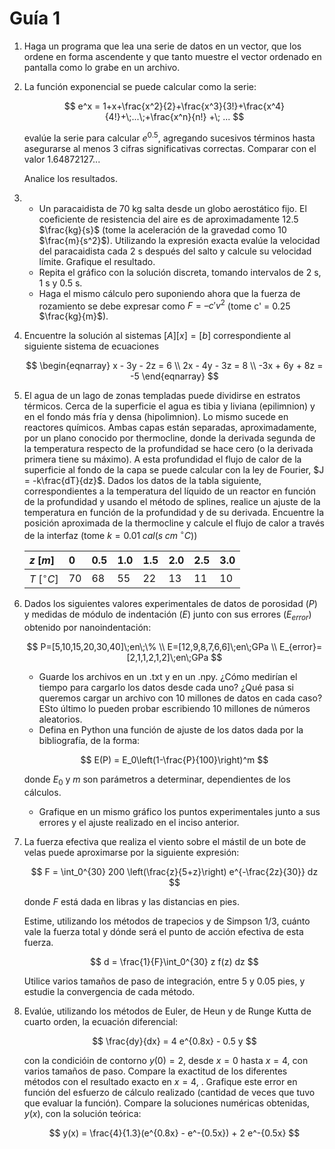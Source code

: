 # Guía 1 

1.  Haga un programa que lea una serie de datos en un vector, que los ordene en forma ascendente y que tanto muestre el vector ordenado en pantalla como lo grabe en un archivo.

1.  La función exponencial se puede calcular como la serie:

    $$ e^x = 1+x+\frac{x^2}{2}+\frac{x^3}{3!}+\frac{x^4}{4!}+\;...\;+\frac{x^n}{n!} +\; ... $$

    evalúe la serie para calcular $e^{0.5}$, agregando sucesivos términos hasta asegurarse al menos 3 cifras significativas correctas. Comparar con el valor 1.64872127...

    Analice los resultados.

1.  
    - Un paracaidista de 70 kg salta desde un globo aerostático fijo. El coeficiente de resistencia del aire es de aproximadamente 12.5 $\frac{kg}{s}$ (tome la aceleración de la gravedad como 10 $\frac{m}{s^2}$). Utilizando la expresión exacta evalúe la velocidad del paracaidista cada 2 s después del salto y calcule su velocidad límite. Grafique el resultado.
    - Repita el gráfico con la solución discreta, tomando intervalos de 2 s, 1 s y 0.5 s.
    - Haga el mismo cálculo pero suponiendo ahora que la fuerza de rozamiento se debe expresar como $F = – c' v^2$ (tome c' = 0.25 $\frac{kg}{m}$).

1.  Encuentre la solución al sistemas $[A][x]=[b]$ correspondiente al siguiente sistema de ecuaciones
    
    $$
       \begin{eqnarray} x - 3y - 2z = 6 \\ 2x - 4y - 3z = 8 \\ -3x + 6y + 8z =  -5 \end{eqnarray}
    $$

1.  El agua de un lago de zonas templadas puede dividirse en estratos térmicos. Cerca de la superficie el agua es tibia y liviana (epilimnion) y en el fondo más fría y densa (hipolimnion). Lo mismo sucede en reactores químicos. Ambas capas están separadas, aproximadamente, por un plano conocido por thermocline, donde la derivada segunda de la temperatura respecto de la profundidad se hace cero (o la derivada primera tiene su máximo). A esta profundidad el flujo de calor de la superficie al fondo de la capa se puede calcular con la ley de Fourier, $J = -k\frac{dT}{dz}$. Dados los datos de la tabla siguiente, correspondientes a la temperatura del líquido de un reactor en función de la profundidad y usando el método de splines, realice un ajuste de la temperatura en función de la profundidad y de su derivada. Encuentre la posición aproximada de la thermocline y calcule el flujo de calor a través de la interfaz (tome $k = 0.01\;cal(s\;cm\;^\circ C)$)

    | $z\;[m]$              | 0 | 0.5 | 1.0 | 1.5 | 2.0 | 2.5 | 3.0 |
    | :---------------- | :---- | :---- | :---- | :---- | :---- | :---- | :---- |
    | $T\;[^\circ C]$        | 70 | 68 | 55 | 22 | 13 | 11 | 10 |

1.  Dados los siguientes valores experimentales de datos de porosidad ($P$) y medidas de módulo de indentación ($E$) junto con sus errores ($E_{error}$) obtenido por nanoindentación:

    $$
      P=[5,10,15,20,30,40]\;en\;\%
      \\
      E=[12,9,8,7,6,6]\;en\;GPa
      \\
      E_{error}=[2,1,1,2,1,2]\;en\;GPa
    $$

    -  Guarde los archivos en un .txt y en un .npy. ¿Cómo medirían el tiempo para cargarlo los datos desde cada uno? ¿Qué pasa si queremos cargar un archivo con 10 millones de datos en cada caso? ESto último lo pueden probar escribiendo 10 millones de números aleatorios.
    -  Defina en Python una función de ajuste de los datos dada por la bibliografía, de la forma:

    $$
      E(P) = E_0\left(1-\frac{P}{100}\right)^m
    $$
    
    donde $E_0$ y $m$ son parámetros a determinar, dependientes de los cálculos.

    -  Grafique en un mismo gráfico los puntos experimentales junto a sus errores y el ajuste realizado en el inciso anterior.

1.  La fuerza efectiva que realiza el viento sobre el mástil de un bote de velas puede aproximarse por la siguiente expresión:
    
    $$
      F = \int_0^{30} 200 \left(\frac{z}{5+z}\right) e^{-\frac{2z}{30}} dz
    $$
    
    donde $F$ está dada en libras y las distancias en pies.

    Estime, utilizando los métodos de trapecios y de Simpson 1/3, cuánto vale la fuerza total y dónde será el punto de acción efectiva de esta fuerza.

    $$
      d = \frac{1}{F}\int_0^{30} z f(z) dz
    $$

    Utilice varios tamaños de paso de integración, entre 5 y 0.05 pies, y estudie la convergencia de cada método.

1.  Evalúe, utilizando los métodos de Euler, de Heun y de Runge Kutta de cuarto orden, la ecuación diferencial:

    $$
      \frac{dy}{dx} = 4 e^{0.8x} - 0.5 y
    $$

    con la condicióin de contorno $y(0) = 2$, desde $x = 0$ hasta $x = 4$, con varios tamaños de paso. Compare la exactitud de los diferentes métodos con el resultado exacto en $x = 4$, . Grafique este error en función del esfuerzo de cálculo realizado (cantidad de veces que tuvo que evaluar la función). Compare la soluciones numéricas obtenidas, $y(x)$, con la solución teórica:

    $$
      y(x) = \frac{4}{1.3}(e^{0.8x} - e^-{0.5x}) + 2 e^-{0.5x}
    $$

